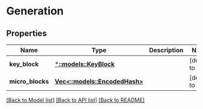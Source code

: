 # Generation

## Properties
Name | Type | Description | Notes
------------ | ------------- | ------------- | -------------
**key_block** | [***::models::KeyBlock**](KeyBlock.md) |  | [default to null]
**micro_blocks** | [**Vec<::models::EncodedHash>**](EncodedHash.md) |  | [default to null]

[[Back to Model list]](../README.md#documentation-for-models) [[Back to API list]](../README.md#documentation-for-api-endpoints) [[Back to README]](../README.md)


